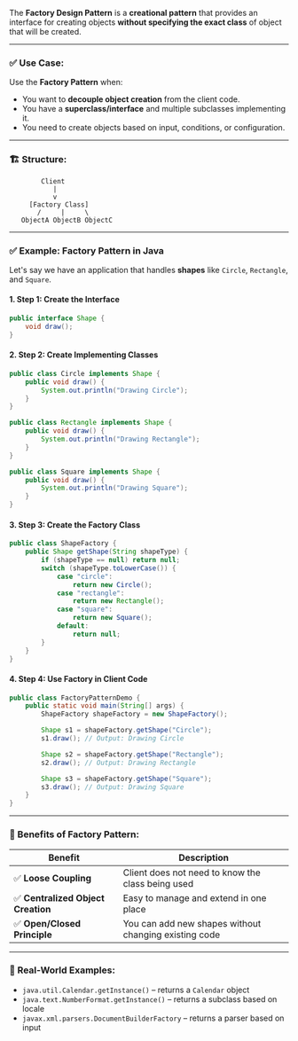 The **Factory Design Pattern** is a **creational pattern** that provides an interface for creating objects **without specifying the exact class** of object that will be created.

---

### ✅ Use Case:

Use the **Factory Pattern** when:

* You want to **decouple object creation** from the client code.
* You have a **superclass/interface** and multiple subclasses implementing it.
* You need to create objects based on input, conditions, or configuration.

---

### 🏗️ Structure:

```text
        Client
           |
           v
     [Factory Class]
       /     |     \
   ObjectA ObjectB ObjectC
```

---

### ✅ Example: Factory Pattern in Java

Let's say we have an application that handles **shapes** like `Circle`, `Rectangle`, and `Square`.

#### 1. **Step 1: Create the Interface**

```java
public interface Shape {
    void draw();
}
```

#### 2. **Step 2: Create Implementing Classes**

```java
public class Circle implements Shape {
    public void draw() {
        System.out.println("Drawing Circle");
    }
}

public class Rectangle implements Shape {
    public void draw() {
        System.out.println("Drawing Rectangle");
    }
}

public class Square implements Shape {
    public void draw() {
        System.out.println("Drawing Square");
    }
}
```

#### 3. **Step 3: Create the Factory Class**

```java
public class ShapeFactory {
    public Shape getShape(String shapeType) {
        if (shapeType == null) return null;
        switch (shapeType.toLowerCase()) {
            case "circle":
                return new Circle();
            case "rectangle":
                return new Rectangle();
            case "square":
                return new Square();
            default:
                return null;
        }
    }
}
```

#### 4. **Step 4: Use Factory in Client Code**

```java
public class FactoryPatternDemo {
    public static void main(String[] args) {
        ShapeFactory shapeFactory = new ShapeFactory();

        Shape s1 = shapeFactory.getShape("Circle");
        s1.draw(); // Output: Drawing Circle

        Shape s2 = shapeFactory.getShape("Rectangle");
        s2.draw(); // Output: Drawing Rectangle

        Shape s3 = shapeFactory.getShape("Square");
        s3.draw(); // Output: Drawing Square
    }
}
```

---

### 🧠 Benefits of Factory Pattern:

| Benefit                           | Description                                           |
| --------------------------------- | ----------------------------------------------------- |
| ✅ **Loose Coupling**              | Client does not need to know the class being used     |
| ✅ **Centralized Object Creation** | Easy to manage and extend in one place                |
| ✅ **Open/Closed Principle**       | You can add new shapes without changing existing code |

---

### 🔄 Real-World Examples:

* `java.util.Calendar.getInstance()` – returns a `Calendar` object
* `java.text.NumberFormat.getInstance()` – returns a subclass based on locale
* `javax.xml.parsers.DocumentBuilderFactory` – returns a parser based on input

